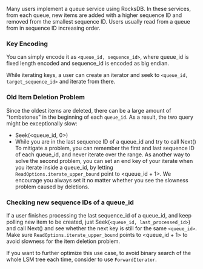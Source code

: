 Many users implement a queue service using RocksDB. In these services, from each queue, new items are added with a higher sequence ID and removed from the smallest sequence ID. Users usually read from a queue from in sequence ID increasing order.

### Key Encoding
You can simply encode it as `<queue_id, sequence_id>`, where queue_id is fixed length encoded and sequence_id is encoded as big endian.

While iterating keys, a user can create an iterator and seek to `<queue_id, target_sequence_id>` and iterate from there. 

### Old Item Deletion Problem
Since the oldest items are deleted, there can be a large amount of "tombstones" in the beginning of each `queue_id`. As a result, the two query might be exceptionally slow:
* Seek(<queue_id, 0>)
* While you are in the last sequence ID of a queue_id and try to call Next()
To mitigate a problem, you can remember the first and last sequence ID of each queue_id, and never iterate over the range.
As another way to solve the second problem, you can set an end key of your iterate when you iterate inside a queue_id, by letting `ReadOptions.iterate_upper_bound` point to <queue_id + 1>. We encourage you always set it no matter whether you see the slowness problem caused by deletions.

### Checking new sequence IDs of a queue_id
If a user finishes processing the last sequence_id of a queue_id, and keep polling new item to be created, just Seek(`<queue_id, last_processed_id>`) and call Next() and see whether the next key is still for the same `<queue_id>`. Make sure `ReadOptions.iterate_upper_bound` points to <queue_id + 1> to avoid slowness for the item deletion problem.

If you want to further optimize this use case, to avoid binary search of the whole LSM tree each time, consider to use `ForwardIterator`.
